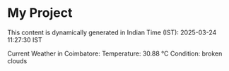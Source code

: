 # My Project

This content is dynamically generated in Indian Time (IST): 2025-03-24 11:27:30 IST


Current Weather in Coimbatore:
Temperature: 30.88 °C
Condition: broken clouds
